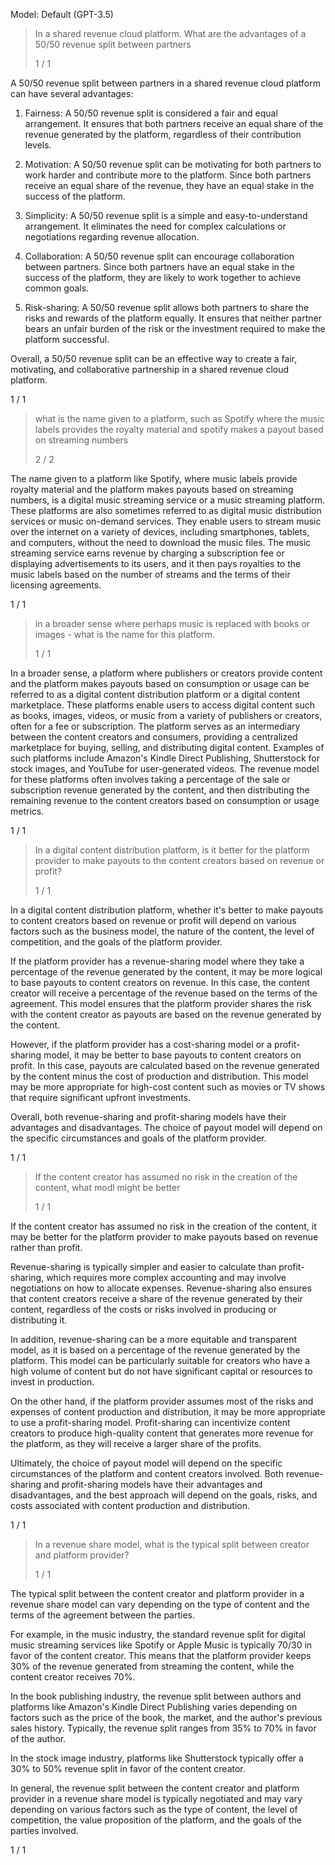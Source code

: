 Model: Default (GPT-3.5)

> In a shared revenue cloud platform. What are the advantages of a 50/50 revenue split between partners
> 
> 1 / 1

A 50/50 revenue split between partners in a shared revenue cloud platform can have several advantages:

1.  Fairness: A 50/50 revenue split is considered a fair and equal arrangement. It ensures that both partners receive an equal share of the revenue generated by the platform, regardless of their contribution levels.
    
2.  Motivation: A 50/50 revenue split can be motivating for both partners to work harder and contribute more to the platform. Since both partners receive an equal share of the revenue, they have an equal stake in the success of the platform.
    
3.  Simplicity: A 50/50 revenue split is a simple and easy-to-understand arrangement. It eliminates the need for complex calculations or negotiations regarding revenue allocation.
    
4.  Collaboration: A 50/50 revenue split can encourage collaboration between partners. Since both partners have an equal stake in the success of the platform, they are likely to work together to achieve common goals.
    
5.  Risk-sharing: A 50/50 revenue split allows both partners to share the risks and rewards of the platform equally. It ensures that neither partner bears an unfair burden of the risk or the investment required to make the platform successful.
    

Overall, a 50/50 revenue split can be an effective way to create a fair, motivating, and collaborative partnership in a shared revenue cloud platform.

1 / 1

> what is the name given to a platform, such as Spotify where the music labels provides the royalty material and spotify makes a payout based on streaming numbers
> 
> 2 / 2

The name given to a platform like Spotify, where music labels provide royalty material and the platform makes payouts based on streaming numbers, is a digital music streaming service or a music streaming platform. These platforms are also sometimes referred to as digital music distribution services or music on-demand services. They enable users to stream music over the internet on a variety of devices, including smartphones, tablets, and computers, without the need to download the music files. The music streaming service earns revenue by charging a subscription fee or displaying advertisements to its users, and it then pays royalties to the music labels based on the number of streams and the terms of their licensing agreements.

1 / 1

> in a broader sense where perhaps music is replaced with books or images - what is the name for this platform.
> 
> 1 / 1

In a broader sense, a platform where publishers or creators provide content and the platform makes payouts based on consumption or usage can be referred to as a digital content distribution platform or a digital content marketplace. These platforms enable users to access digital content such as books, images, videos, or music from a variety of publishers or creators, often for a fee or subscription. The platform serves as an intermediary between the content creators and consumers, providing a centralized marketplace for buying, selling, and distributing digital content. Examples of such platforms include Amazon's Kindle Direct Publishing, Shutterstock for stock images, and YouTube for user-generated videos. The revenue model for these platforms often involves taking a percentage of the sale or subscription revenue generated by the content, and then distributing the remaining revenue to the content creators based on consumption or usage metrics.

1 / 1

> In a digital content distribution platform, is it better for the platform provider to make payouts to the content creators based on revenue or profit?
> 
> 1 / 1

In a digital content distribution platform, whether it's better to make payouts to content creators based on revenue or profit will depend on various factors such as the business model, the nature of the content, the level of competition, and the goals of the platform provider.

If the platform provider has a revenue-sharing model where they take a percentage of the revenue generated by the content, it may be more logical to base payouts to content creators on revenue. In this case, the content creator will receive a percentage of the revenue based on the terms of the agreement. This model ensures that the platform provider shares the risk with the content creator as payouts are based on the revenue generated by the content.

However, if the platform provider has a cost-sharing model or a profit-sharing model, it may be better to base payouts to content creators on profit. In this case, payouts are calculated based on the revenue generated by the content minus the cost of production and distribution. This model may be more appropriate for high-cost content such as movies or TV shows that require significant upfront investments.

Overall, both revenue-sharing and profit-sharing models have their advantages and disadvantages. The choice of payout model will depend on the specific circumstances and goals of the platform provider.

1 / 1

> If the content creator has assumed no risk in the creation of the content, what modl might be better
> 
> 1 / 1

If the content creator has assumed no risk in the creation of the content, it may be better for the platform provider to make payouts based on revenue rather than profit.

Revenue-sharing is typically simpler and easier to calculate than profit-sharing, which requires more complex accounting and may involve negotiations on how to allocate expenses. Revenue-sharing also ensures that content creators receive a share of the revenue generated by their content, regardless of the costs or risks involved in producing or distributing it.

In addition, revenue-sharing can be a more equitable and transparent model, as it is based on a percentage of the revenue generated by the platform. This model can be particularly suitable for creators who have a high volume of content but do not have significant capital or resources to invest in production.

On the other hand, if the platform provider assumes most of the risks and expenses of content production and distribution, it may be more appropriate to use a profit-sharing model. Profit-sharing can incentivize content creators to produce high-quality content that generates more revenue for the platform, as they will receive a larger share of the profits.

Ultimately, the choice of payout model will depend on the specific circumstances of the platform and content creators involved. Both revenue-sharing and profit-sharing models have their advantages and disadvantages, and the best approach will depend on the goals, risks, and costs associated with content production and distribution.

1 / 1

> In a revenue share model, what is the typical split between creator and platform provider?
> 
> 1 / 1

The typical split between the content creator and platform provider in a revenue share model can vary depending on the type of content and the terms of the agreement between the parties.

For example, in the music industry, the standard revenue split for digital music streaming services like Spotify or Apple Music is typically 70/30 in favor of the content creator. This means that the platform provider keeps 30% of the revenue generated from streaming the content, while the content creator receives 70%.

In the book publishing industry, the revenue split between authors and platforms like Amazon's Kindle Direct Publishing varies depending on factors such as the price of the book, the market, and the author's previous sales history. Typically, the revenue split ranges from 35% to 70% in favor of the author.

In the stock image industry, platforms like Shutterstock typically offer a 30% to 50% revenue split in favor of the content creator.

In general, the revenue split between the content creator and platform provider in a revenue share model is typically negotiated and may vary depending on various factors such as the type of content, the level of competition, the value proposition of the platform, and the goals of the parties involved.

1 / 1
